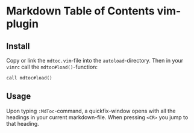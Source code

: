 # Markdown Table of Contents vim-plugin
## Install
Copy or link the `mdtoc.vim`-file into the `autoload`-directory.
Then in your `vimrc` call the `mdtoc#load()`-function:
```vim
call mdtoc#load()
```

## Usage
Upon typing `:MdToc`-command, a quickfix-window opens with all the headings
in your current markdown-file.
When pressing `<CR>` you jump to that heading.
